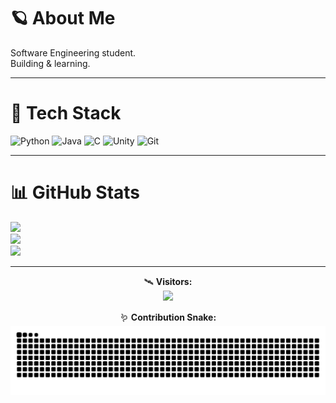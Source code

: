 # 🪐 About Me  
Software Engineering student.  
Building & learning.

---

# 🧩 Tech Stack  
![Python](https://img.shields.io/badge/Python-3776AB?style=for-the-badge&logo=python&logoColor=FFD43B)
![Java](https://img.shields.io/badge/Java-ED8B00?style=for-the-badge&logo=openjdk&logoColor=white)
![C](https://img.shields.io/badge/C-00599C?style=for-the-badge&logo=c&logoColor=white)
![Unity](https://img.shields.io/badge/Unity-000000?style=for-the-badge&logo=unity&logoColor=white)
![Git](https://img.shields.io/badge/Git-F05032?style=for-the-badge&logo=git&logoColor=white)

---

# 📊 GitHub Stats  
![](https://github-readme-stats.vercel.app/api?username=L9nnek&theme=tokyonight&hide_border=true&show_icons=true)  
![](https://github-readme-streak-stats.herokuapp.com/?user=L9nnek&theme=tokyonight&hide_border=true)  
![](https://github-readme-stats.vercel.app/api/top-langs/?username=L9nnek&theme=tokyonight&hide_border=true&layout=compact)

---

<div align="center">

🛰 **Visitors:**  
[![](https://visitcount.itsvg.in/api?id=L9nnek&icon=8&color=12)](https://visitcount.itsvg.in)  

🪱 **Contribution Snake:**  
![snake svg](https://raw.githubusercontent.com/L9nnek/L9nnek/output/github-contribution-grid-snake-dark.svg)

</div>

